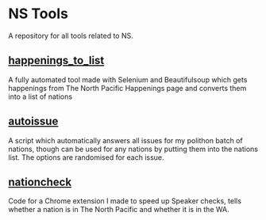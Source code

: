 # NS Tools

A repository for all tools related to NS.

## [happenings_to_list](https://github.com/Cayyus/NS-tools/tree/main/happenings_to_list)
A fully automated tool made with Selenium and Beautifulsoup which gets happenings from The North Pacific Happenings page and converts them into a list of nations

## [autoissue](https://github.com/Cayyus/NS-tools/tree/main/autoissue)
A script which automatically answers all issues for my polithon batch of nations, though can be used for any nations by putting them into the nations list. The options are randomised for each issue.

## [nationcheck](https://github.com/Cayyus/NS-tools/tree/main/nationcheck)
Code for a Chrome extension I made to speed up Speaker checks, tells whether a nation is in The North Pacific and whether it is in the WA.
